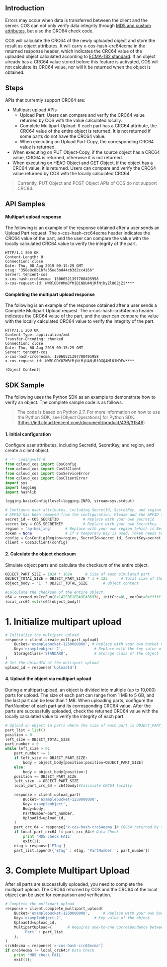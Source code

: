 ## Introduction

Errors may occur when data is transferred between the client and the server. COS can not only verify data integrity through [MD5 and custom attributes](https://intl.cloud.tencent.com/document/product/436/32467), but also the CRC64 check code.

COS will calculate the CRC64 of the newly uploaded object and store the result as object attributes. It will carry x-cos-hash-crc64ecma in the returned response header, which indicates the CRC64 value of the uploaded object calculated according to [ECMA-182 standard](https://www.ecma-international.org/publications/standards/Ecma-182.htm). If an object already has a CRC64 value stored before this feature is activated, COS will not calculate its CRC64 value, nor will it be returned when the object is obtained.

## Steps

APIs that currently support CRC64 are:

- Multipart upload APIs
	- Upload Part: Users can compare and verify the CRC64 value returned by COS with the value calculated locally.
	- Complete Multipart Upload: If each part has a CRC64 attribute, the CRC64 value of the entire object is returned. It is not returned if some parts do not have the CRC64 value.
	- When executing on Upload Part-Copy, the corresponding CRC64 value is returned.
- When executing on PUT Object-Copy, if the source object has a CRC64 value, CRC64 is returned, otherwise it is not returned.
- When executing on HEAD Object and GET Object, if the object has a CRC64 value, it is returned. Users can compare and verify the CRC64 value returned by COS with the locally calculated CRC64.

> Currently, PUT Object and POST Object APIs of COS do not support CRC64.

## API Samples

#### Multipart upload response

The following is an example of the response obtained after a user sends an Upload Part request. The x-cos-hash-crc64ecma header indicates the CRC64 value of the part, and the user can compare the value with the locally calculated CRC64 value to verify the integrity of the part.

```shell
HTTP/1.1 200 OK
Content-Length: 0
Connection: close
Date: Thu, 08 Aug 2019 09:15:29 GMT
etag: "358e8c8b1bfa35ee3bd44cb3d2cc416b"
Server: tencent-cos
x-cos-hash-crc64ecma: 15060521397700495958
x-cos-request-id: NWRlODY0MmJfMjBiNDU4NjRfNjkyZl80ZjZi****
```

#### Completing the multipart upload response

The following is an example of the response obtained after a user sends a Complete Multipart Upload request. The x-cos-hash-crc64ecma header indicates the CRC64 value of the part, and the user can compare the value with the locally calculated CRC64 value to verify the integrity of the part.

```shell
HTTP/1.1 200 OK
Content-Type: application/xml
Transfer-Encoding: chunked
Connection: close
Date: Thu, 08 Aug 2019 09:15:29 GMT
Server: tencent-cos
x-cos-hash-crc64ecma: 15060521397700495958
x-cos-request-id: NWRlODY0ZWRfMjNiMjU4NjRfOGQ4Ml81MDEw****

[Object Content]
```

## SDK Sample

The following uses the Python SDK as an example to demonstrate how to verify an object. The complete sample code is as follows.

> The code is based on Python 2.7. For more information on how to use the Python SDK, see [Object Operations] for Python SDK.(https://intl.cloud.tencent.com/document/product/436/31546).

#### 1. Initial configuration

Configure user attributes, including SecretId, SecretKey, and region, and create a client object.

```python
# -*- coding=utf-8
from qcloud_cos import CosConfig
from qcloud_cos import CosS3Client
from qcloud_cos import CosServiceError
from qcloud_cos import CosClientError
import sys
import logging
import hashlib

logging.basicConfig(level=logging.INFO, stream=sys.stdout)

# Configure user attributes, including SecretId, SecretKey, and region
# APPID has been removed from the configuration. Please add the APPID to the `Bucket` parameter in the format of BucketName-APPID.
secret_id = COS_SECRETID           # Replace with your own SecretId
secret_key = COS_SECRETKEY         # Replace with your own SecretKey
region = 'ap-beijing'      # Replace with your own region (which is Beijing in this sample)
token = None               # If a temporary key is used, Token needs to be passed in, which is null by default. This can be left blank
config = CosConfig(Region=region, SecretId=secret_id, SecretKey=secret_key, Token=token)  # Get the configured object
client = CosS3Client(config)
```

#### 2. Calculate the object checksum

Simulate object parts and calculate the checksum of the entire object.

```python
OBJECT_PART_SIZE = 1024 * 1024      # Size of each simulated part
OBJECT_TOTAL_SIZE = OBJECT_PART_SIZE * 1 + 123      # Total size of the object
object_body = '1' * OBJECT_TOTAL_SIZE       # Object content

#Calculate the checksum of the entire object.
c64 = crcmod.mkCrcFun(0x142F0E1EBA9EA3693L, initCrc=0L, xorOut=0xffffffffffffffffL, rev=True)
local_crc64 =str(c64(object_body))
```

# 1. Initialize multipart upload

```python
# Initialize the multipart upload
response = client.create_multipart_upload(
    Bucket='examplebucket-1250000000', # Replace with your own bucket name, examplebucket is a sample bucket, and 1250000000 is a sample APPID
    Key='exampleobject-2',              # Replace with the key value of the uploaded object 
    StorageClass='STANDARD',            # Storage class of the object
)
# Get the UploadId of the multipart upload
upload_id = response['UploadId']
```

#### 4. Upload the object via multipart upload

During a multipart upload, an object is divided into multiple (up to 10,000) parts for upload. The size of each part can range from 1 MB to 5 GB, and the last part can be less than 1 MB. When uploading parts, configure the PartNumber of each part and its corresponding CRC64 value. After the parts are successfully uploaded, check the returned CRC64 value with the locally calculated value to verify the integrity of each part.

```python
# Upload an object in parts where the size of each part is OBJECT_PART_SIZE except the last part which may be smaller
part_list = list()
position = 0 
left_size = OBJECT_TOTAL_SIZE
part_number = 0 
while left_size > 0:
    part_number += 1
    if left_size >= OBJECT_PART_SIZE:
        body = object_body[position:position+OBJECT_PART_SIZE]
    else:
        body = object_body[position:]
    position += OBJECT_PART_SIZE
    left_size -= OBJECT_PART_SIZE
    local_part_crc_64 = c64(body)#Calculate CRC64 locally

    response = client.upload_part(
        Bucket='examplebucket-1250000000',
        Key='exampleobject',
        Body=body,
        PartNumber=part_number,
        UploadId=upload_id,
    )   
    part_crc_64 = response['x-cos-hash-crc64ecma']# CRC64 returned by the server
    if local_part_crc64 != part_crc_64:# Data Check
    	print 'MD5 check FAIL'
    	exit(1);
    etag = response['ETag']
    part_list.append({'ETag' : etag, 'PartNumber' : part_number})
```

# 3. Complete Multipart Upload

After all parts are successfully uploaded, you need to complete the multipart upload. The CRC64 returned by COS and the CRC64 of the local object can be used for comparison and verification.

```python
# Complete the multipart upload
response = client.complete_multipart_upload(
    Bucket='examplebucket-1250000000',      # Replace with your own bucket name, examplebucket is a sample bucket, and 1250000000 is a sample APPID
    Key='exampleobject-2',              # Key value of the object 
    UploadId=upload_id,
    MultipartUpload={       # Requires one-to-one correspondence between ETag and PartNumber for each part
        'Part' : part_list    
    },
)
crc64ecma = response['x-cos-hash-crc64ecma']
if crc64ecma != local_crc64:# Data Check
    print 'MD5 check FAIL'
    exit(1);
```

